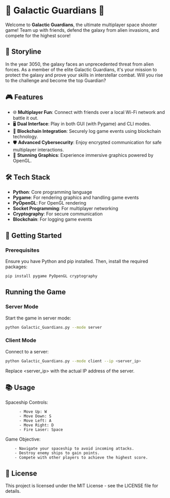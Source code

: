 # 🌌 Galactic Guardians 🚀

Welcome to **Galactic Guardians**, the ultimate multiplayer space shooter game! Team up with friends, defend the galaxy from alien invasions, and compete for the highest score!

## 📖 Storyline

In the year 3050, the galaxy faces an unprecedented threat from alien forces. As a member of the elite Galactic Guardians, it's your mission to protect the galaxy and prove your skills in interstellar combat. Will you rise to the challenge and become the top Guardian?

## 🎮 Features

- 🌐 **Multiplayer Fun**: Connect with friends over a local Wi-Fi network and battle it out.
- 🖥️ **Dual Interface**: Play in both GUI (with Pygame) and CLI modes.
- 🔗 **Blockchain Integration**: Securely log game events using blockchain technology.
- 🛡️ **Advanced Cybersecurity**: Enjoy encrypted communication for safe multiplayer interactions.
- 🎨 **Stunning Graphics**: Experience immersive graphics powered by OpenGL.

## 🛠️ Tech Stack

- **Python**: Core programming language
- **Pygame**: For rendering graphics and handling game events
- **PyOpenGL**: For OpenGL rendering
- **Socket Programming**: For multiplayer networking
- **Cryptography**: For secure communication
- **Blockchain**: For logging game events

## 🚀 Getting Started

### Prerequisites

Ensure you have Python and pip installed. Then, install the required packages:

```bash
pip install pygame PyOpenGL cryptography
```

## Running the Game

### Server Mode

Start the game in server mode:
```bash
python Galactic_Guardians.py --mode server
```
### Client Mode

Connect to a server:
```bash
python Galactic_Guardians.py --mode client --ip <server_ip>
```
Replace <server_ip> with the actual IP address of the server.

## 📚 Usage

  Spaceship Controls:
          
          - Move Up: W
          - Move Down: S
          - Move Left: A
          - Move Right: D
          - Fire Laser: Space
          

   Game Objective:
   
        - Navigate your spaceship to avoid incoming attacks.
        - Destroy enemy ships to gain points.
        - Compete with other players to achieve the highest score.

## 📄 License

This project is licensed under the MIT License - see the LICENSE file for details.
